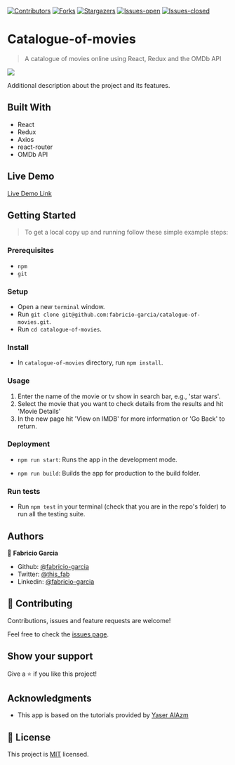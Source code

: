 <!-- PROJECT SHIELDS -->
<!--
*** "reference style" links are used for readability.
*** Reference links are enclosed in brackets [ ] instead of parentheses ( ).
*** See the bottom of this document for the declaration of the reference variables
*** for contributors-url, forks-url, etc. This is an optional, concise syntax you may use.
*** https://www.markdownguide.org/basic-syntax/#reference-style-links
-->

[![Contributors][contributors-shield]][contributors-url]
[![Forks][forks-shield]][forks-url]
[![Stargazers][stars-shield]][stars-url]
[![Issues-open][issues-open-shield]][issues-open-url]
[![Issues-closed][issues-closed-shield]][issues-closed-url]

# Catalogue-of-movies

> A catalogue of movies online using React, Redux and the OMDb API

![](catalogue-of-movies.gif)

Additional description about the project and its features.

## Built With

- React
- Redux
- Axios
- react-router
- OMDb API

## Live Demo

[Live Demo Link](https://catalogue-of-movies.surge.sh)

## Getting Started

> To get a local copy up and running follow these simple example steps:

### Prerequisites

- `npm`
- `git`

### Setup

- Open a new `terminal` window.
- Run `git clone git@github.com:fabricio-garcia/catalogue-of-movies.git`.
- Run `cd catalogue-of-movies`.

### Install

- In `catalogue-of-movies` directory, run `npm install`.

### Usage

1. Enter the name of the movie or tv show in search bar, e.g., 'star wars'.
2. Select the movie that you want to check details from the results and hit 'Movie Details'
3. In the new page hit 'View on IMDB' for more information or 'Go Back' to return.

### Deployment

- `npm run start`: Runs the app in the development mode.

- `npm run build`: Builds the app for production to the build folder.

### Run tests

- Run `npm test` in your terminal (check that you are in the repo's folder) to run all the testing suite.

## Authors

👤 **Fabricio Garcia**

- Github: [@fabricio-garcia](https://github.com/fabricio-garcia)
- Twitter: [@this_fab](https://twitter.com/this_fab)
- Linkedin: [@fabricio-garcia](https://linkedin.com/fabricio-garcia)

## 🤝 Contributing

Contributions, issues and feature requests are welcome!

Feel free to check the [issues page](issues/).

## Show your support

Give a ⭐️ if you like this project!

## Acknowledgments

- This app is based on the tutorials provided by [Yaser AlAzm](https://github.com/yaser-alazem)

## 📝 License

This project is [MIT](https://opensource.org/licenses/MIT) licensed.

<!-- MARKDOWN LINKS & IMAGES -->
<!-- https://www.markdownguide.org/basic-syntax/#reference-style-links -->

[contributors-shield]: https://img.shields.io/github/contributors/fabricio-garcia/catalogue-of-movies?style=plastic
[contributors-url]: https://github.com/fabricio-garcia/catalogue-of-movies/graphs/contributors
[forks-shield]: https://img.shields.io/github/forks/fabricio-garcia/catalogue-of-movies?style=plastic
[forks-url]: https://github.com/fabricio-garcia/catalogue-of-movies/network/members
[stars-shield]: https://img.shields.io/github/stars/fabricio-garcia/catalogue-of-movies?style=plastic
[stars-url]: https://github.com/fabricio-garcia/catalogue-of-movies/stargazers
[issues-open-shield]: https://img.shields.io/github/issues/fabricio-garcia/catalogue-of-movies?style=plastic
[issues-closed-url]: https://github.com/fabricio-garcia/catalogue-of-movies/issues
[issues-closed-shield]: https://img.shields.io/github/issues-closed/fabricio-garcia/catalogue-of-movies?style=plastic
[issues-open-url]: https://github.com/fabricio-garcia/catalogue-of-movies/issues
